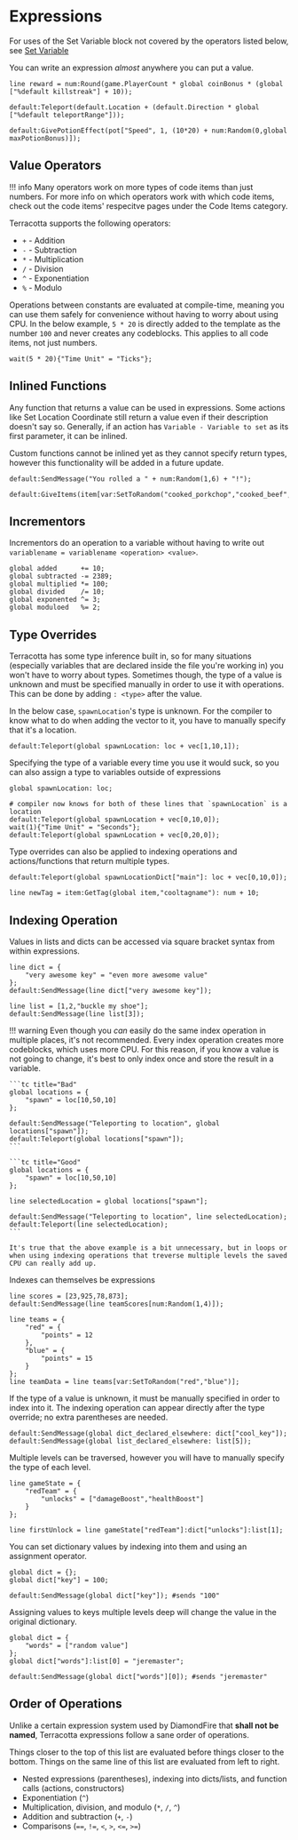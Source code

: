 # Expressions

For uses of the Set Variable block not covered by the operators listed below, see [Set Variable](../codeblocks/set_var.md)

You can write an expression *almost* anywhere you can put a value.

```tc title="Examples"
line reward = num:Round(game.PlayerCount * global coinBonus * (global ["%default killstreak"] + 10));

default:Teleport(default.Location + (default.Direction * global ["%default teleportRange"]));

default:GivePotionEffect(pot["Speed", 1, (10*20) + num:Random(0,global maxPotionBonus)]);
```

## Value Operators

!!! info
    Many operators work on more types of code items than just numbers. For more info on which operators work with which code items, check out the code items' respecitve pages under the Code Items category.

Terracotta supports the following operators:

 - `+` - Addition
 - `-` - Subtraction
 - `*` - Multiplication
 - `/` - Division
 - `^` - Exponentiation
 - `%` - Modulo

Operations between constants are evaluated at compile-time, meaning you can use them safely for convenience without having to worry about using CPU. In the below example, `5 * 20` is directly added to the template as the number `100` and never creates any codeblocks. This applies to all code items, not just numbers.

```tc
wait(5 * 20){"Time Unit" = "Ticks"};
```

## Inlined Functions
Any function that returns a value can be used in expressions. Some actions like Set Location Coordinate still return a value even if their description doesn't say so. Generally, if an action has `Variable - Variable to set` as its first parameter, it can be inlined.

Custom functions cannot be inlined yet as they cannot specify return types, however this functionality will be added in a future update.

```tc title="Examples"
default:SendMessage("You rolled a " + num:Random(1,6) + "!");

default:GiveItems(item[var:SetToRandom("cooked_porkchop","cooked_beef","golden_carrot"),16]);
```

## Incrementors
Incrementors do an operation to a variable without having to write out `variablename = variablename <operation> <value>`.

```tc title="Incremetors"
global added      += 10;
global subtracted -= 2389;
global multiplied *= 100;
global divided    /= 10;
global exponented ^= 3;
global moduloed   %= 2;
```

## Type Overrides
Terracotta has some type inference built in, so for many situations (especially variables that are declared inside the file you're working in) you won't have to worry about types. Sometimes though, the type of a value is unknown and must be specified manually in order to use it with operations. This can be done by adding `: <type>` after the value.

In the below case, `spawnLocation`'s type is unknown. For the compiler to know what to do when adding the vector to it, you have to manually specify that it's a location.
```tc
default:Teleport(global spawnLocation: loc + vec[1,10,1]);
```


Specifying the type of a variable every time you use it would suck, so you can also assign a type to variables outside of expressions
```tc
global spawnLocation: loc;

# compiler now knows for both of these lines that `spawnLocation` is a location
default:Teleport(global spawnLocation + vec[0,10,0]);
wait(1){"Time Unit" = "Seconds"};
default:Teleport(global spawnLocation + vec[0,20,0]);
```


Type overrides can also be applied to indexing operations and actions/functions that return multiple types.

```tc
default:Teleport(global spawnLocationDict["main"]: loc + vec[0,10,0]);

line newTag = item:GetTag(global item,"cooltagname"): num + 10;
```


## Indexing Operation

Values in lists and dicts can be accessed via square bracket syntax from within expressions.

```tc
line dict = {
    "very awesome key" = "even more awesome value"
};
default:SendMessage(line dict["very awesome key"]);

line list = [1,2,"buckle my shoe"];
default:SendMessage(line list[3]);
```

!!! warning
    Even though you *can* easily do the same index operation in multiple places, it's not recommended. Every index operation creates more codeblocks, which uses more CPU. For this reason, if you know a value is not going to change, it's best to only index once and store the result in a variable.

    ```tc title="Bad"
    global locations = {
        "spawn" = loc[10,50,10]
    };

    default:SendMessage("Teleporting to location", global locations["spawn"]);
    default:Teleport(global locations["spawn"]);
    ```

    ```tc title="Good"
    global locations = {
        "spawn" = loc[10,50,10]
    };

    line selectedLocation = global locations["spawn"];

    default:SendMessage("Teleporting to location", line selectedLocation);
    default:Teleport(line selectedLocation);
    ```

    It's true that the above example is a bit unnecessary, but in loops or when using indexing operations that treverse multiple levels the saved CPU can really add up.

Indexes can themselves be expressions
```tc
line scores = [23,925,78,873];
default:SendMessage(line teamScores[num:Random(1,4)]);

line teams = {
    "red" = {
        "points" = 12
    },
    "blue" = {
        "points" = 15
    }
};
line teamData = line teams[var:SetToRandom("red","blue")];
```

If the type of a value is unknown, it must be manually specified in order to index into it. The indexing operation can appear directly after the type override; no extra parentheses are needed.
```tc
default:SendMessage(global dict_declared_elsewhere: dict["cool_key"]);
default:SendMessage(global list_declared_elsewhere: list[5]);
```

Multiple levels can be traversed, however you will have to manually specify the type of each level.
```tc
line gameState = {
    "redTeam" = {
        "unlocks" = ["damageBoost","healthBoost"]
    }
};

line firstUnlock = line gameState["redTeam"]:dict["unlocks"]:list[1];
```

You can set dictionary values by indexing into them and using an assignment operator.

```tc
global dict = {};
global dict["key"] = 100;

default:SendMessage(global dict["key"]); #sends "100"
```

Assigning values to keys multiple levels deep will change the value in the original dictionary.
```tc
global dict = {
    "words" = ["random value"]
};
global dict["words"]:list[0] = "jeremaster";

default:SendMessage(global dict["words"][0]); #sends "jeremaster"
```

## Order of Operations

Unlike a certain expression system used by DiamondFire that **shall not be named**, Terracotta expressions follow a sane order of operations.

Things closer to the top of this list are evaluated before things closer to the bottom. Things on the same line of this list are evaluated from left to right.

- Nested expressions (parentheses), indexing into dicts/lists, and function calls (actions, constructors)
- Exponentiation (`^`)
- Multiplication, division, and modulo (`*`, `/`, `^`)
- Addition and subtraction (`+`, `-`)
- Comparisons (`==`, `!=`, `<`, `>`, `<=`, `>=`)